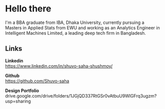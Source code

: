 # Hello there

I'm a BBA graduate from IBA, Dhaka University, currently pursuing a Masters in Applied Stats from EWU and working as an Analytics
Engineer in Intelligent Machines Limited, a leading deep tech firm in Bangladesh. 

## Links

**Linkedin**  
https://www.linkedin.com/in/shuvo-saha-shushmoy/

**Github**  
https://github.com/Shuvo-saha

**Design Portfolio**   
drive.google.com/drive/folders/1JGjQD337RtGSr0vAtbuU9WlGFrq3ugzm?usp=sharing  
